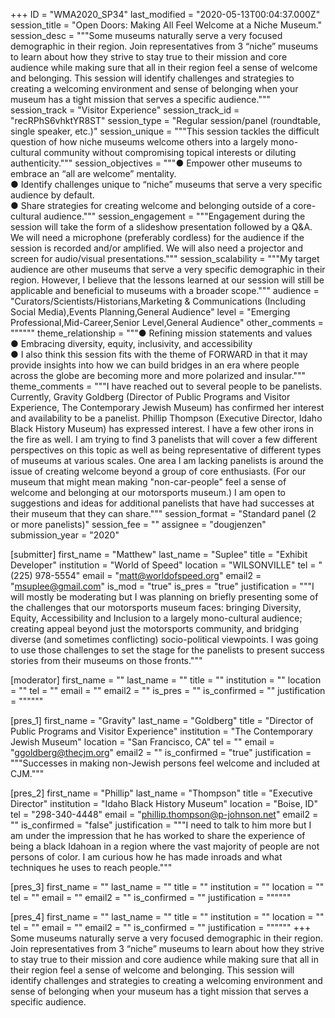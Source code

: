 +++
ID = "WMA2020_SP34"
last_modified = "2020-05-13T00:04:37.000Z"
session_title = "Open Doors:  Making All Feel Welcome at a Niche Museum."
session_desc = """Some museums naturally serve a very focused demographic in their region. Join representatives from 3 “niche” museums to learn about how they strive to stay true to their mission and core audience while making sure that all in their region feel a sense of welcome and belonging. This session will identify challenges and strategies to creating a welcoming environment and sense of belonging when your museum has a tight mission that serves a specific audience."""
session_track = "Visitor Experience"
session_track_id = "recRPhS6vhktYR8ST"
session_type = "Regular session/panel (roundtable, single speaker, etc.)"
session_unique = """This session tackles the difficult question of how niche museums welcome others into a largely mono-cultural community without compromising topical interests or diluting authenticity."""
session_objectives = """●	Empower other museums to embrace an “all are welcome” mentality.<br>●	Identify challenges unique to “niche” museums that serve a very specific audience by default.<br>●	Share strategies for creating welcome and belonging outside of a core-cultural audience."""
session_engagement = """Engagement during the session will take the form of a slideshow presentation followed by a Q&A. We will need a microphone (preferably cordless) for the audience if the session is recorded and/or amplified. We will also need a projector and screen for audio/visual presentations."""
session_scalability = """My target audience are other museums that serve a very specific demographic in their region. However, I believe that the lessons learned at our session will still be applicable and beneficial to museums with a broader scope."""
audience = "Curators/Scientists/Historians,Marketing & Communications (Including Social Media),Events Planning,General Audience"
level = "Emerging Professional,Mid-Career,Senior Level,General Audience"
other_comments = """"""
theme_relationship = """●	Refining mission statements and values<br>●	Embracing diversity, equity, inclusivity, and accessibility<br>●	I also think this session fits with the theme of FORWARD in that it may provide insights into how we can build bridges in an era where people across the globe are becoming more and more polarized and insular."""
theme_comments = """I have reached out to several people to be panelists. Currently, Gravity Goldberg (Director of Public Programs and Visitor Experience, The Contemporary Jewish Museum) has confirmed her interest and availability to be a panelist. Phillip Thompson (Executive Director, Idaho Black History Museum) has expressed interest. I have a few other irons in the fire as well. I am trying to find 3 panelists that will cover a few different perspectives on this topic as well as being representative of different types of museums at various scales. One area I am lacking panelists is around the issue of creating welcome beyond a group of core enthusiasts. (For our museum that might mean making "non-car-people" feel a sense of welcome and belonging at our motorsports museum.) I am open to suggestions and ideas for additional panelists that have had successes at their museum that they can share."""
session_format = "Standard panel (2 or more panelists)"
session_fee = ""
assignee = "dougjenzen"
submission_year = "2020"

[submitter]
first_name = "Matthew"
last_name = "Suplee"
title = "Exhibit Developer"
institution = "World of Speed"
location = "WILSONVILLE"
tel = "(225) 978-5554"
email = "matt@worldofspeed.org"
email2 = "msuplee@gmail.com"
is_mod = "true"
is_pres = "true"
justification = """I will mostly be moderating but I was planning on briefly presenting some of the challenges that our motorsports museum faces: bringing Diversity, Equity, Accessibility and Inclusion to a largely mono-cultural audience; creating appeal beyond just the motorsports community, and bridging diverse (and sometimes conflicting) socio-political viewpoints. I was going to use those challenges to set the stage for the panelists to present success stories from their museums on those fronts."""

[moderator]
first_name = ""
last_name = ""
title = ""
institution = ""
location = ""
tel = ""
email = ""
email2 = ""
is_pres = ""
is_confirmed = ""
justification = """"""

[pres_1]
first_name = "Gravity"
last_name = "Goldberg"
title = "Director of Public Programs and Visitor Experience"
institution = "The Contemporary Jewish Museum"
location = "San Francisco, CA"
tel = ""
email = "ggoldberg@thecjm.org"
email2 = ""
is_confirmed = "true"
justification = """Successes in making non-Jewish persons feel welcome and included at CJM."""

[pres_2]
first_name = "Phillip"
last_name = "Thompson"
title = "Executive Director"
institution = "Idaho Black History Museum"
location = "Boise, ID"
tel = "298-340-4448"
email = "phillip.thompson@p-johnson.net"
email2 = ""
is_confirmed = "false"
justification = """I need to talk to him more but I am under the impression that he has worked to share the experience of being a black Idahoan in a region where the vast majority of people are not persons of color. I am curious how he has made inroads and what techniques he uses to reach people."""

[pres_3]
first_name = ""
last_name = ""
title = ""
institution = ""
location = ""
tel = ""
email = ""
email2 = ""
is_confirmed = ""
justification = """"""

[pres_4]
first_name = ""
last_name = ""
title = ""
institution = ""
location = ""
tel = ""
email = ""
email2 = ""
is_confirmed = ""
justification = """"""
+++
Some museums naturally serve a very focused demographic in their region. Join representatives from 3 “niche” museums to learn about how they strive to stay true to their mission and core audience while making sure that all in their region feel a sense of welcome and belonging. This session will identify challenges and strategies to creating a welcoming environment and sense of belonging when your museum has a tight mission that serves a specific audience.